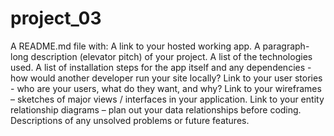 # project_03
A README.md file with:
A link to your hosted working app.
A paragraph-long description (elevator pitch) of your project.
A list of the technologies used.
A list of installation steps for the app itself and any dependencies - how would another developer run your site locally?
Link to your user stories - who are your users, what do they want, and why?
Link to your wireframes – sketches of major views / interfaces in your application.
Link to your entity relationship diagrams – plan out your data relationships before coding.
Descriptions of any unsolved problems or future features.
